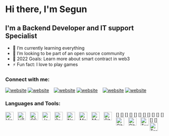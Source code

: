 # Hi there, I'm Segun

## I'm a Backend Developer and IT support Specialist

- 🌱 I’m currently learning everything
- 👯 I’m looking to be part of an open source community 
- 🥅 2022 Goals: Learn more about smart contract in web3
- ⚡ Fun fact: I love to play games

### Connect with me:

[![website](./img/twitter-light.svg)](https://twitter.com/Obasegun123#gh-light-mode-only)
[![website](./img/twitter-dark.svg)](https://twitter.com/Obasegun123#gh-dark-mode-only)
&nbsp;&nbsp;
[![website](./img/linkedin-light.svg)](https://www.linkedin.com/in/obasootosegun#gh-light-mode-only)
[![website](./img/linkedin-dark.svg)](https://www.linkedin.com/in/obasootosegun#gh-dark-mode-only)
&nbsp;&nbsp;
[![website](./img/instagram-light.svg)](https://www.instagram.com/obasootosegun#gh-light-mode-only)
[![website](./img/instagram-dark.svg)](https://www.instagram.com/obasootosegunr#gh-dark-mode-only)


### Languages and Tools:

[<img align="left" alt="Visual Studio Code" width="26px" src="https://cdn.jsdelivr.net/gh/devicons/devicon/icons/vscode/vscode-original.svg" style="padding-right:10px;" />]
[<img align="left" alt="HTML5" width="26px" src="https://cdn.jsdelivr.net/gh/devicons/devicon/icons/html5/html5-original.svg" style="padding-right:10px;" />]
[<img align="left" alt="CSS3" width="26px" src="https://cdn.jsdelivr.net/gh/devicons/devicon/icons/css3/css3-original.svg" style="padding-right:10px;" />]
[<img align="left" alt="JavaScript" width="26px" src="https://cdn.jsdelivr.net/gh/devicons/devicon/icons/javascript/javascript-original.svg" style="padding-right:10px;" />]
[<img align="left" alt="GraphQL" width="26px" src="https://cdn.jsdelivr.net/gh/devicons/devicon/icons/graphql/graphql-plain.svg" style="padding-right:10px;" />]
[<img align="left" alt="Node.js" width="26px" src="https://cdn.jsdelivr.net/gh/devicons/devicon/icons/nodejs/nodejs-original.svg" style="padding-right:10px;" />]
[<img align="left" alt="MongoDB" width="26px" src="https://cdn.jsdelivr.net/gh/devicons/devicon/icons/mongodb/mongodb-original.svg" style="padding-right:10px;" />]
[<img align="left" alt="MySQL" width="26px" src="https://cdn.jsdelivr.net/gh/devicons/devicon/icons/mysql/mysql-original.svg" style="padding-right:10px;" />]
[<img align="left" alt="Git" width="26px" src="https://cdn.jsdelivr.net/gh/devicons/devicon/icons/git/git-original.svg" style="padding-right:10px;" />]
[<img align="left" alt="GitHub" width="26px" src="https://user-images.githubusercontent.com/3369400/139447912-e0f43f33-6d9f-45f8-be46-2df5bbc91289.png" style="padding-right:10px;" />]
[<img align="left" alt="GitHub" width="26px" src="https://user-images.githubusercontent.com/3369400/139448065-39a229ba-4b06-434b-bc67-616e2ed80c8f.png" style="padding-right:10px;" />]
[<img align="left" alt="Terminal" width="26px" src="./img/terminal-light.svg" />]
[<img align="left" alt="Terminal" width="26px" src="./img/terminal-dark.svg" />]

<br />
<br />

[twitter]: https://twitter.com/Obasegun123
[youtube]: https://www.youtube.com/channel/UC39e73lA1Cp_Ql-_GAMRHCQ/playlists
[instagram]: https://instagram.com/obasootosegun
[linkedin]: https://linkedin.com/in/obasootosegun